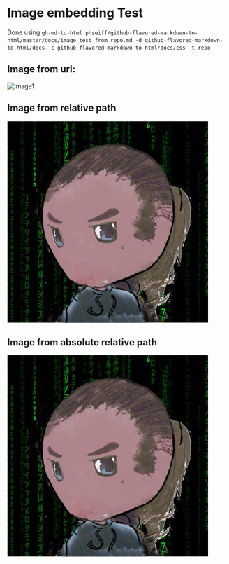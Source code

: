 # Image embedding Test

Done using
`gh-md-to-html phseiff/github-flavored-markdown-to-html/master/docs/image_test_from_repo.md -d github-flavored-markdown-to-html/docs -c github-flavored-markdown-to-html/docs/css -t repo`

## Image from url:

![image1](https://avatars2.githubusercontent.com/u/31518703?s=460&u=b4331e6be145f39b7e48dc39e9b16d7e581e98b3&v=4)

## Image from relative path

![image2](image_test_from_file.jpeg)

## Image from absolute relative path

![image3](/docs/image_test_from_file.jpeg)